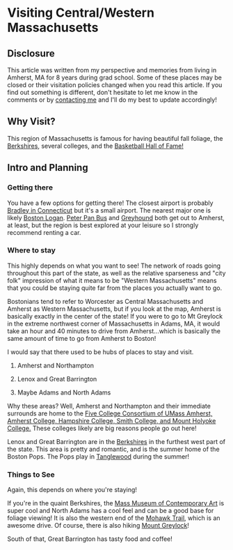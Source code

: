 # Visiting Central/Western Massachusetts

## Disclosure

This article was written from my perspective and memories from living in Amherst, MA for 8 years during grad school. Some of these places may be closed or their visitation policies changed when you read this article. If you find out something is different, don't hesitate to let me know in the comments or by [contacting me](https://foco.photo/contact/) and I'll do my best to update accordingly!

## Why Visit?

This region of Massachusetts is famous for having beautiful fall foliage, the [Berkshires](https://berkshires.org/), several colleges, and the [Basketball Hall of Fame!](https://www.hoophall.com/)

## Intro and Planning

### Getting there

You have a few options for getting there! The closest airport is probably [Bradley in Connecticut](https://bradleyairport.com/) but it's a small airport. The nearest major one is likely [Boston Logan](https://www.massport.com/logan-airport/). [Peter Pan Bus](https://peterpanbus.com/) and [Greyhound](https://www.greyhound.com/en) both get out to Amherst, at least, but the region is best explored at your leisure so I strongly recommend renting a car.

### Where to stay

This highly depends on what you want to see! The network of roads going throughout this part of the state, as well as the relative sparseness and "city folk" impression of what it means to be "Western Massachusetts" means that you could be staying quite far from the places you actually want to go. 

Bostonians tend to refer to Worcester as Central Massachusetts and Amherst as Western Massachusetts, but if you look at the map, Amherst is basically exactly in the center of the state! If you were to go to Mt Greylock in the extreme northwest corner of Massachusetts in Adams, MA, it would take an hour and 40 minutes to drive from Amherst...which is basically the same amount of time to go from Amherst to Boston!

I would say that there used to be hubs of places to stay and visit.

1. Amherst and Northampton

2. Lenox and Great Barrington

3. Maybe Adams and North Adams

Why these areas? Well, Amherst and Northampton and their immediate surrounds are home to the [Five College Consortium of UMass Amherst, Amherst College, Hampshire College, Smith College, and Mount Holyoke College.](https://www.fivecolleges.edu/) These colleges likely are big reasons people go out here!

Lenox and Great Barrington are in the [Berkshires](https://berkshires.org/) in the furthest west part of the state. This area is pretty and romantic, and is the summer home of the Boston Pops. The Pops play in [Tanglewood](https://www.bso.org/tanglewood) during the summer!

### Things to See

Again, this depends on where you're staying!

If you're in the quaint Berkshires, the [Mass Museum of Contemporary Art](https://massmoca.org/) is super cool and North Adams has a cool feel and can be a good base for foliage viewing! It is also the western end of the [Mohawk Trail](http://www.mohawktrail.com/), which is an awesome drive. Of course, there is also hiking [Mount Greylock](https://www.mass.gov/locations/mount-greylock-state-reservation)!

South of that, Great Barrington has tasty food and coffee!